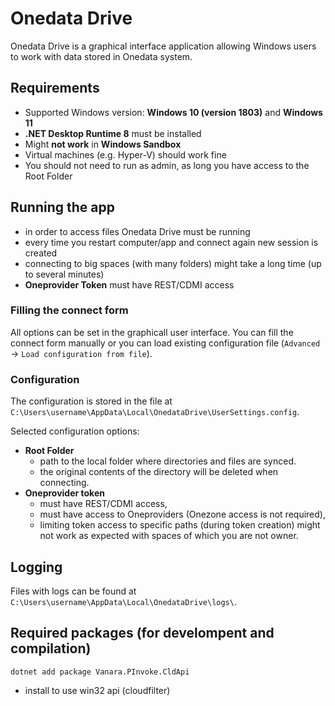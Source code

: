 # Onedata Drive

Onedata Drive is a graphical interface application allowing Windows users to work with data stored in Onedata system. 

## Requirements
- Supported Windows version: **Windows 10 (version 1803)** and **Windows 11**
- **.NET Desktop Runtime 8** must be installed
- Might **not work** in **Windows Sandbox**
- Virtual machines (e.g. Hyper-V) should work fine
- You should not need to run as admin, as long you have access to the Root Folder

## Running the app
- in order to access files Onedata Drive must be running
- every time you restart computer/app and connect again new session is created
- connecting to big spaces (with many folders) might take a long time (up to several minutes)
- **Oneprovider Token** must have REST/CDMI access

### Filling the connect form
All options can be set in the graphicall user interface. You can fill the connect form manually or you can load existing configuration file (`Advanced` -> `Load configuration from file`). 

### Configuration
 The configuration is stored in the file at `C:\Users\username\AppData\Local\OnedataDrive\UserSettings.config`. 

Selected configuration options:

- **Root Folder**
    - path to the local folder where directories and files are synced.
    - the original contents of the directory will be deleted when connecting.
- **Oneprovider token**
    - must have REST/CDMI access,
    - must have access to Oneproviders (Onezone access is not required),
    - limiting token access to specific paths (during token creation) might not work as expected with spaces of which you are not owner.

## Logging
Files with logs can be found at `C:\Users\username\AppData\Local\OnedataDrive\logs\`. 

## Required packages (for develompent and compilation)
``
dotnet add package Vanara.PInvoke.CldApi
``

- install to use win32 api (cloudfilter)
